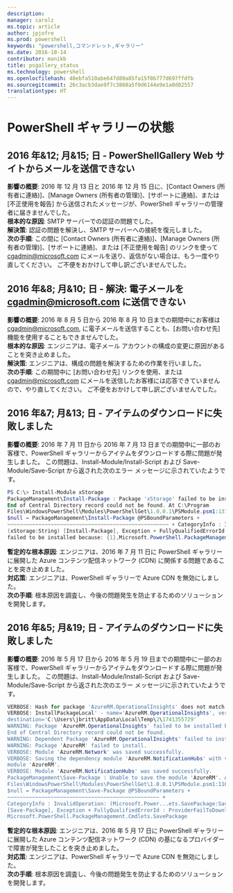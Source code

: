```yaml
---
description: 
manager: carolz
ms.topic: article
author: jpjofre
ms.prod: powershell
keywords: "powershell,コマンドレット,ギャラリー"
ms.date: 2016-10-14
contributor: manikb
title: psgallery_status
ms.technology: powershell
ms.openlocfilehash: 40ebfa510abe647d80a85fa15f0b777d697ffdfb
ms.sourcegitcommit: 26c3acb3dae9f7c3868a5f0d6144e9e1a0d02557
translationtype: HT
---
```

<a name="powershell-gallery-status"></a>PowerShell ギャラリーの状態
=========================


## <a name="12152016---unable-to-send-emails-via-powershellgallery-website"></a>2016 年&12; 月&15; 日 - PowerShellGallery Web サイトからメールを送信できない

__影響の概要__: 2016 年 12 月 13 日と 2016 年 12 月 15 日に、[Contact Owners (所有者に連絡)]、[Manage Owners (所有者の管理)]、[サポートに連絡]、または [不正使用を報告] から送信されたメッセージが、PowerShell ギャラリーの管理者に届きませんでした。  
__根本的な原因__: SMTP サーバーでの認証の問題でした。  
__解決策__: 認証の問題を解決し、SMTP サーバーへの接続を復元しました。  
__次の手順__: この間に [Contact Owners (所有者に連絡)]、[Manage Owners (所有者の管理)]、[サポートに連絡]、または [不正使用を報告] のリンクを使って cgadmin@microsoft.com にメールを送り、返信がない場合は、もう一度やり直してください。 ご不便をおかけして申し訳ございませんでした。  



## <a name="8102016---resolved-unable-to-send-emails-to-cgadminmicrosoftcom"></a>2016 年&8; 月&10; 日 - 解決: 電子メールを cgadmin@microsoft.com に送信できない

__影響の概要__: 2016 年 8 月 5 日から 2016 年 8 月 10 日までの期間中にお客様は cgadmin@microsoft.com, に電子メールを送信することも、[お問い合わせ先] 機能を使用することもできませんでした。  
__根本的な原因__: エンジニアは、電子メール アカウントの構成の変更に原因があることを突き止めました。  
__解決策__: エンジニアは、構成の問題を解決するための作業を行いました。  
__次の手順__: この期間中に [お問い合わせ先] リンクを使用、または cgadmin@microsoft.com にメールを送信したお客様には応答できていませんので、やり直してください。 ご不便をおかけして申し訳ございませんでした。



## <a name="7132016---download-items-failed"></a>2016 年&7; 月&13; 日 - アイテムのダウンロードに失敗しました

__影響の概要__: 2016 年 7 月 11 日から 2016 年 7 月 13 日までの期間中に一部のお客様で、PowerShell ギャラリーからアイテムをダウンロードする際に問題が発生しました。 この問題は、Install-Module/Install-Script および Save-Module/Save-Script から返された次のエラー メッセージに示されていたようです。

```PowerShell
PS C:\> Install-Module xStorage 
PackageManagement\Install-Package : Package 'xStorage' failed to be installed because: 
End of Central Directory record could not be found. At C:\Program 
Files\WindowsPowerShell\Modules\PowerShellGet\1.0.0.1\PSModule.psm1:1375 char:21 + ... 
$null = PackageManagement\Install-Package @PSBoundParameters + 
~~~~~~~~~~~~~~~~~~~~~~~~~~~~~~~~~~~~~~~~~~~~~~~~~~~~ + CategoryInfo : InvalidResult: 
(xStorage:String) [Install-Package], Exception + FullyQualifiedErrorId : Package '{0}' 
failed to be installed because: {1},Microsoft.PowerShell.PackageManagement.Cmdlets.InstallPackage 
```

__暫定的な根本原因__: エンジニアは、2016 年 7 月 11 日に PowerShell ギャラリーに展開した Azure コンテンツ配信ネットワーク (CDN) に関係する問題であることを突き止めました。  
__対応策__: エンジニアは、PowerShell ギャラリーで Azure CDN を無効にしました。  
__次の手順__: 根本原因を調査し、今後の問題発生を防止するためのソリューションを開発します。


## <a name="5192016---download-items-failed"></a>2016 年&5; 月&19; 日 - アイテムのダウンロードに失敗しました
__影響の概要__: 2016 年 5 月 17 日から 2016 年 5 月 19 日までの期間中に一部のお客様で、PowerShell ギャラリーからアイテムをダウンロードする際に問題が発生しました。 この問題は、Install-Module/Install-Script および Save-Module/Save-Script から返された次のエラー メッセージに示されていたようです。

```PowerShell
VERBOSE: Hash for package 'AzureRM.OperationalInsights' does not match hash provided from the server.
VERBOSE: InstallPackageLocal' - name='AzureRM.OperationalInsights', version='1.0.8',
destination='C:\Users\jbritt\AppData\Local\Temp\2\1741355729'
WARNING: Package 'AzureRM.OperationalInsights' failed to be installed because: 
End of Central Directory record could not be found. 
WARNING: Dependent Package 'AzureRM.OperationalInsights' failed to install. 
WARNING: Package 'AzureRM' failed to install. 
VERBOSE: Module 'AzureRM.Network' was saved successfully. 
VERBOSE: Saving the dependency module 'AzureRM.NotificationHubs' with version '1.0.8' for the 
module 'AzureRM'. 
VERBOSE: Module 'AzureRM.NotificationHubs' was saved successfully. 
PackageManagement\Save-Package : Unable to save the module 'AzureRM'. At C:\Program 
Files\WindowsPowerShell\Modules\PowerShellGet\1.0.0.1\PSModule.psm1:1187 char:21 + 
$null = PackageManagement\Save-Package @PSBoundParameters + 
~~~~~~~~~~~~~~~~~~~~~~~~~~~~~~~~~~~~~~~~~~~~~~~~~ + 
CategoryInfo : InvalidOperation: (Microsoft.Power...ets.SavePackage:SavePackage) 
[Save-Package], Exception + FullyQualifiedErrorId : ProviderFailToDownloadFile,
Microsoft.PowerShell.PackageManagement.Cmdlets.SavePackage 
```

__暫定的な根本原因__: エンジニアは、2016 年 5 月 17 日に PowerShell ギャラリーに展開した Azure コンテンツ配信ネットワーク (CDN) の基になるプロバイダーで障害が発生したことを突き止めました。  
__対応策__: エンジニアは、PowerShell ギャラリーで Azure CDN を無効にしました。  
__次の手順__: 根本原因を調査し、今後の問題発生を防止するためのソリューションを開発します。

